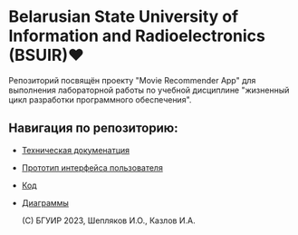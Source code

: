 # Belarusian State University of Information and Radioelectronics (BSUIR)❤️

Репозиторий посвящён проекту "Movie Recommender App" для выполнения лабораторной работы по учебной дисциплине "жизненный цикл разработки программного обеспечения".

## Навигация по репозиторию:

- [Техническая докуменатция](Документация/Requirements%20Document.md)
- [Прототип интерфейса пользователя](Документация/Прототип%20интерфейса%20(мокап).pdf)
- [Код](Код)
- [Диаграммы](Диаграммы)

  (С) БГУИР 2023, Шепляков И.О., Казлов И.А.


